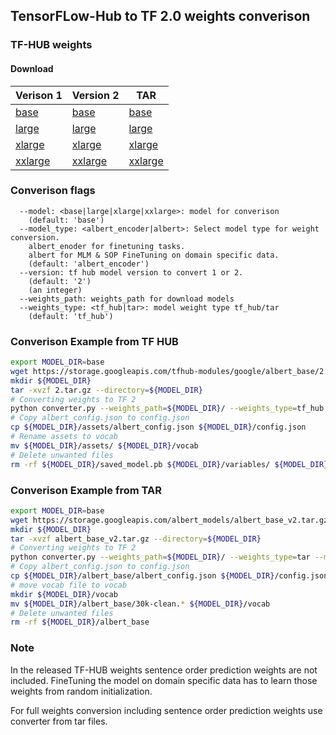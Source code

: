 ## TensorFLow-Hub to TF 2.0 weights converison


### TF-HUB weights

#### Download
| Verison 1                                                                              | Version 2                                                                              | TAR                                                                              |
|----------------------------------------------------------------------------------------|----------------------------------------------------------------------------------------|----------------------------------------------------------------------------------|
| [base](https://storage.googleapis.com/tfhub-modules/google/albert_base/1.tar.gz)       | [base](https://storage.googleapis.com/tfhub-modules/google/albert_base/2.tar.gz)       | [base](https://storage.googleapis.com/albert_models/albert_base_v2.tar.gz)       |
| [large](https://storage.googleapis.com/tfhub-modules/google/albert_large/1.tar.gz)     | [large](https://storage.googleapis.com/tfhub-modules/google/albert_large/2.tar.gz)     | [large](https://storage.googleapis.com/albert_models/albert_large_v2.tar.gz)     |
| [xlarge](https://storage.googleapis.com/tfhub-modules/google/albert_xlarge/1.tar.gz)   | [xlarge](https://storage.googleapis.com/tfhub-modules/google/albert_xlarge/2.tar.gz)   | [xlarge](https://storage.googleapis.com/albert_models/albert_xlarge_v2.tar.gz)   |
| [xxlarge](https://storage.googleapis.com/tfhub-modules/google/albert_xxlarge/1.tar.gz) | [xxlarge](https://storage.googleapis.com/tfhub-modules/google/albert_xxlarge/2.tar.gz) | [xxlarge](https://storage.googleapis.com/albert_models/albert_xxlarge_v2.tar.gz) |



### Converison flags
```
  --model: <base|large|xlarge|xxlarge>: model for converison
    (default: 'base')
  --model_type: <albert_encoder|albert>: Select model type for weight conversion.
    albert_enoder for finetuning tasks.
    albert for MLM & SOP FineTuning on domain specific data.
    (default: 'albert_encoder')
  --version: tf hub model version to convert 1 or 2.
    (default: '2')
    (an integer)
  --weights_path: weights_path for download models
  --weights_type: <tf_hub|tar>: model weight type tf_hub/tar
    (default: 'tf_hub')
```

### Converison Example from TF HUB

```bash
export MODEL_DIR=base
wget https://storage.googleapis.com/tfhub-modules/google/albert_base/2.tar.gz
mkdir ${MODEL_DIR}
tar -xvzf 2.tar.gz --directory=${MODEL_DIR}
# Converting weights to TF 2
python converter.py --weights_path=${MODEL_DIR}/ --weights_type=tf_hub --model_type=albert_encoder --version=2 --model=base
# Copy albert_config.json to config.json
cp ${MODEL_DIR}/assets/albert_config.json ${MODEL_DIR}/config.json
# Rename assets to vocab
mv ${MODEL_DIR}/assets/ ${MODEL_DIR}/vocab
# Delete unwanted files
rm -rf ${MODEL_DIR}/saved_model.pb ${MODEL_DIR}/variables/ ${MODEL_DIR}/saved_model.pb ${MODEL_DIR}/tfhub_module.pb
```

### Converison Example from TAR

```bash
export MODEL_DIR=base
wget https://storage.googleapis.com/albert_models/albert_base_v2.tar.gz
mkdir ${MODEL_DIR}
tar -xvzf albert_base_v2.tar.gz --directory=${MODEL_DIR}
# Converting weights to TF 2
python converter.py --weights_path=${MODEL_DIR}/ --weights_type=tar --model_type=albert_encoder --version=2 --model=base
# Copy albert_config.json to config.json
cp ${MODEL_DIR}/albert_base/albert_config.json ${MODEL_DIR}/config.json
# move vocab file to vocab
mkdir ${MODEL_DIR}/vocab
mv ${MODEL_DIR}/albert_base/30k-clean.* ${MODEL_DIR}/vocab
# Delete unwanted files
rm -rf ${MODEL_DIR}/albert_base
```

### Note 

In the released TF-HUB weights sentence order prediction weights are not included. FineTuning the model on domain specific data has to learn those weights from random initialization.

For full weights conversion including sentence order prediction weights use converter from tar files.